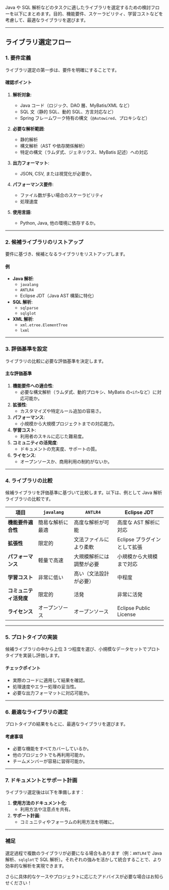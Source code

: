 Java や SQL 解析などのタスクに適したライブラリを選定するための検討フローを以下にまとめます。目的、機能要件、スケーラビリティ、学習コストなどを考慮して、最適なライブラリを選びます。

---

## **ライブラリ選定フロー**

### **1. 要件定義**

ライブラリ選定の第一歩は、要件を明確にすることです。

#### **確認ポイント**

1. **解析対象**:

   - Java コード（ロジック、DAO 層、MyBatis/XML など）
   - SQL 文（静的 SQL、動的 SQL、方言対応など）
   - Spring フレームワーク特有の構文（`@Autowired`、プロキシなど）

2. **必要な解析範囲**:

   - 静的解析
   - 構文解析（AST や依存関係解析）
   - 特定の構文（ラムダ式、ジェネリクス、MyBatis 記述）への対応

3. **出力フォーマット**:

   - JSON, CSV, または視覚化が必要か。

4. **パフォーマンス要件**:

   - ファイル数が多い場合のスケーラビリティ
   - 処理速度

5. **使用言語**:
   - Python, Java, 他の環境に依存するか。

---

### **2. 候補ライブラリのリストアップ**

要件に基づき、候補となるライブラリをリストアップします。

#### **例**

- **Java 解析**:
  - `javalang`
  - `ANTLR4`
  - Eclipse JDT（Java AST 構築に特化）
- **SQL 解析**:
  - `sqlparse`
  - `sqlglot`
- **XML 解析**:
  - `xml.etree.ElementTree`
  - `lxml`

---

### **3. 評価基準を設定**

ライブラリの比較に必要な評価基準を決定します。

#### **主な評価基準**

1. **機能要件への適合性**:
   - 必要な構文解析（ラムダ式、動的プロキシ、MyBatis の`<if>`など）に対応可能か。
2. **拡張性**:
   - カスタマイズや特定ルール追加の容易さ。
3. **パフォーマンス**:
   - 小規模から大規模プロジェクトまでの対応能力。
4. **学習コスト**:
   - 利用者のスキルに応じた難易度。
5. **コミュニティの活発度**:
   - ドキュメントの充実度、サポートの質。
6. **ライセンス**:
   - オープンソースか、商用利用の制約がないか。

---

### **4. ライブラリの比較**

候補ライブラリを評価基準に基づいて比較します。以下は、例として Java 解析ライブラリの比較です。

| 項目                   | `javalang`       | `ANTLR4`                 | Eclipse JDT                  |
| ---------------------- | ---------------- | ------------------------ | ---------------------------- |
| **機能要件適合性**     | 簡易な解析に最適 | 高度な解析が可能         | 高度な AST 解析に対応        |
| **拡張性**             | 限定的           | 文法ファイルにより柔軟   | Eclipse プラグインとして拡張 |
| **パフォーマンス**     | 軽量で高速       | 大規模解析には調整が必要 | 小規模から大規模まで対応     |
| **学習コスト**         | 非常に低い       | 高い（文法設計が必要）   | 中程度                       |
| **コミュニティ活発度** | 限定的           | 活発                     | 非常に活発                   |
| **ライセンス**         | オープンソース   | オープンソース           | Eclipse Public License       |

---

### **5. プロトタイプの実装**

候補ライブラリの中から上位 3 つ程度を選び、小規模なデータセットでプロトタイプを実装し評価します。

#### **チェックポイント**

- 実際のコードに適用して結果を確認。
- 処理速度やエラー処理の妥当性。
- 必要な出力フォーマットに対応可能か。

---

### **6. 最適なライブラリの選定**

プロトタイプの結果をもとに、最適なライブラリを選びます。

#### **考慮事項**

- 必要な機能をすべてカバーしているか。
- 他のプロジェクトでも再利用可能か。
- チームメンバーが容易に習得可能か。

---

### **7. ドキュメントとサポート計画**

ライブラリ選定後は以下を準備します：

1. **使用方法のドキュメント化**:
   - 利用方法や注意点を共有。
2. **サポート計画**:
   - コミュニティやフォーラムの利用方法を明確に。

---

### **補足**

選定過程で複数のライブラリが必要になる場合もあります（例：`ANTLR4`で Java 解析、`sqlglot`で SQL 解析）。それぞれの強みを活かして統合することで、より効率的な解析を実現できます。

さらに具体的なケースやプロジェクトに応じたアドバイスが必要な場合はお知らせください！

